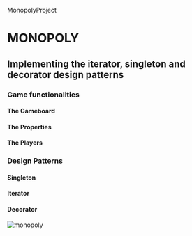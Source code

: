 MonopolyProject

# MONOPOLY 
## Implementing the iterator, singleton and decorator design patterns

### Game functionalities 
#### The Gameboard

#### The Properties

#### The Players

### Design Patterns
#### Singleton

#### Iterator

#### Decorator
![monopoly](https://user-images.githubusercontent.com/58735251/70861266-dffa5080-1f2b-11ea-915c-fb54bacba80c.PNG)





